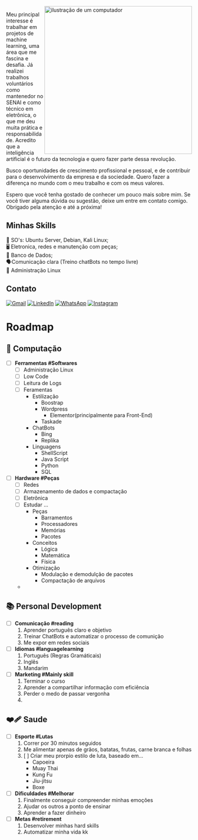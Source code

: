 <img src="https://raw.githubusercontent.com/MicaelliMedeiros/micaellimedeiros/master/image/computer-illustration.png" alt="ilustração de um computador" min-width="400px" max-width="400px" width="400px" align="right">

<p align="left"> 
Meu principal interesse é trabalhar em projetos de machine learning, uma área que me fascina e desafia. Já realizei trabalhos voluntários como mantenedor no SENAI e como técnico em eletrônica, o que me deu muita prática e responsabilidade. Acredito que a inteligência artificial é o futuro da tecnologia e quero fazer parte dessa revolução.

Busco oportunidades de crescimento profissional e pessoal, e de contribuir para o desenvolvimento da empresa e da sociedade. Quero fazer a diferença no mundo com o meu trabalho e com os meus valores.

Espero que você tenha gostado de conhecer um pouco mais sobre mim. Se você tiver alguma dúvida ou sugestão, deixe um entre em contato comigo. Obrigado pela atenção e até a próxima!
</p>

## Minhas Skills
<p align="left">

  💾 SO's: Ubuntu Server, Debian, Kali Linux; <br>
  🖥️ Eletronica, redes e manutenção com peças; <br>
  📁 Banco de Dados; <br>
  🗣️Comunicação clara (Treino chatBots no tempo livre) <br>
  🎫 Administração Linux <br>
</p>


## Contato

<p align="left">
  <a href="pedromotad9@gmail.com" title="Gmail">
  <img src="https://img.shields.io/badge/-Gmail-FF0000?style=flat-square&labelColor=FF0000&logo=gmail&logoColor=white&link=LINK-DO-SEU-GMAIL" alt="Gmail"/></a>
  <a href="https://www.linkedin.com/in/pedro-mota-dias/" title="LinkedIn">
  <img src="https://img.shields.io/badge/-Linkedin-0e76a8?style=flat-square&logo=Linkedin&logoColor=white&link=LINK-DO-SEU-LINKEDIN" alt="LinkedIn"/></a>
    <a href="https://api.whatsapp.com/send?phone=5511958267326&text=Bom,%20minha%20caixa%20de%20entrada.%20J%C3%A1%20sabe%20o%20que%20fazer..." title="WhatsApp">
  <img src="https://img.shields.io/badge/-WhatsApp-25d366?style=flat-square&labelColor=25d366&logo=whatsapp&logoColor=white&link=API-DO-SEU-WHATSAPP" alt="WhatsApp"/></a>
  <a href="https://www.instagram.com/pmota_dev/" title="Instagram">
  <img src="https://img.shields.io/badge/-Instagram-DF0174?style=flat-square&labelColor=DF0174&logo=instagram&logoColor=white&link=LINK-DO-SEU-INSTAGRAM" alt="Instagram"/></a>
</p>


# Roadmap

## 💪 Computação

- [ ] **Ferramentas #Softwares**
  - [ ] Administração Linux
  - [ ] Low Code
  - [ ] Leitura de Logs
  - [ ] Feramentas
    - Estilização
      - Boostrap
      - Wordpress
        - Elementor(principalmente para Front-End)
      - Taskade
    - ChatBots
      - Bing
      - Replika
    - Linguagens
      - ShellScript
      - Java Script
      - Python
      - SQL
- [ ] **Hardware #Peças**
  - [ ] Redes
  - [ ] Armazenamento de dados e compactação
  - [ ] Eletrônica
  - [ ] Estudar ...
    - Peças
      - Barramentos
      - Processadores
      - Memórias
      - Pacotes
    - Conceitos
      - Lógica
      - Matemática
      - Física
    - Otimização
      - Modulação e demodulção de pacotes
      - Compactação de arquivos
  -

## 📚 Personal Development

- [ ] **Comunicação #reading**
  1. Aprender português claro e objetivo
  2. Treinar ChatBots e automatizar o processo de comunição
  3. Me expor em redes sociais
- [ ] **Idiomas #languagelearning**
  1. Português (Regras Gramáticais)
  2. Inglês
  3. Mandarim
- [ ] **Marketing #Mainly skill**
  1. Terminar o curso 
  2. Aprender a compartilhar informação com eficiência
  3. Perder o medo de passar vergonha
  4.

## ❤️‍🩹 Saude

- [ ] **Esporte #Lutas**
  1. Correr por 30 minutos seguidos
  2. Me alimentar apenas de grãos, batatas, frutas, carne branca e folhas
  3. [ ] Criar meu prorpio estilo de luta, baseado em...
      - Capoeira
      - Muay Thai
      - Kung Fu
      - Jiu-jitsu
      - Boxe
- [ ] **Dificuldades #Melhorar**
  1. Finalmente conseguir compreender minhas emoções
  2. Ajudar os outros a ponto de ensinar
  3. Aprender a fazer dinheiro
- [ ] **Metas #retirement**
  1. Desenvolver minhas hard skills
  2. Automatizar minha vida kk
